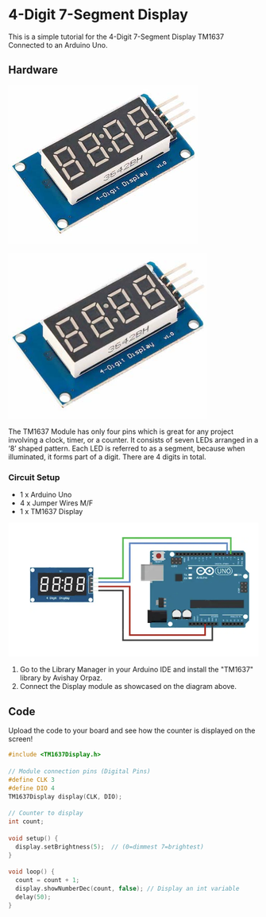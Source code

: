 # 4-Digit 7-Segment Display

This is a simple tutorial for the 4-Digit 7-Segment Display TM1637 Connected to an Arduino Uno.

## Hardware
![Image of tm1637](./Images/tm1637.jpg)

<img src="./Images/tm1637.jpg" width="400" >

The TM1637 Module has only four pins which is great for any project involving a clock, timer, or a counter.
It consists of seven LEDs arranged in a ‘8’ shaped pattern. Each LED is referred to as a segment, because when illuminated, it forms part of a digit. There are 4 digits in total.


### Circuit Setup

* 1 x Arduino Uno
* 4 x Jumper Wires M/F
* 1 x TM1637 Display


 ![Image of tm1637 Diagram](./Images/tm1637-Diagram.png)

1. Go to the Library Manager in your Arduino IDE and install the "TM1637" library by Avishay Orpaz.
2. Connect the Display module as showcased on the diagram above.


## Code
Upload the code to your board and see how the counter is displayed on the screen!
```C++
#include <TM1637Display.h>

// Module connection pins (Digital Pins)
#define CLK 3
#define DIO 4
TM1637Display display(CLK, DIO);

// Counter to display
int count;

void setup() {
  display.setBrightness(5);  // (0=dimmest 7=brightest)
}

void loop() {
  count = count + 1;
  display.showNumberDec(count, false); // Display an int variable 
  delay(50);
}

```


